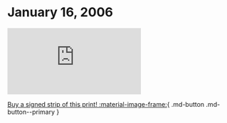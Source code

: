 # January 16, 2006

![](https://www.achewood.com/comic.php?date=01162006)

[Buy a signed strip of this print! :material-image-frame:](https://achewood-holiday-pop-up.myshopify.com/products/strip#01162006){ .md-button .md-button--primary }
